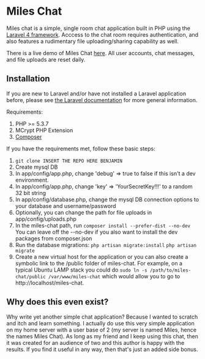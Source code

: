# Miles Chat

Miles chat is a simple, single room chat application built in PHP using the [Laravel 4 framework](http://laravel.com/).  Acccess to the chat room requires authentication, and also features a rudimentary file uploading/sharing capability as well.  

There is a live demo of Miles Chat [here](http://www.shewbox.org/miles-chat).  All user accounts, chat messages, and file uploads are reset daily.

## Installation

If you are new to Laravel and/or have not installed a Laravel application before, please see [the Laravel documentation](http://laravel.com/docs/installation) for more general information.  

Requirements:
1. PHP >= 5.3.7
2. MCrypt PHP Extension
3. [Composer](https://getcomposer.org/)

If you have the requirements met, follow these basic steps:
1. `git clone INSERT THE REPO HERE BENJAMIN`
2. Create mysql DB 
3. In app/config/app.php, change 'debug' => true to false if this isn't a dev environment.
4. In app/config/app.php, change 'key' => 'YourSecretKey!!!' to a random 32 bit string
5. In app/config/database.php, change the mysql DB connection options to your database and username/password
6. Optionally, you can change the path for file uploads in app/config/uploads.php
7. In the miles-chat path, run `composer install --prefer-dist --no-dev`  You can leave off the --no-dev if you also want to install the dev packages from composer.json
8. Run the database migrations:
	`php artisan migrate:install`
	`php artisan migrate`
9. Create a new virtual host for the application or you can also create a symbolic link to the /public folder of miles-chat.  For example, on a typical Ubuntu LAMP stack you could do `sudo ln -s /path/to/miles-chat/public /var/www/miles-chat` which would allow you to go to http://localhost/miles-chat.

## Why does this even exist?

Why write yet another simple chat application?  Because I wanted to scratch and itch and learn something.  I actually do use this very simple application on my home server with a user base of 2 (my server is named Miles, hence the names Miles Chat).  As long as my friend and I keep using this chat, then it was created for an audience of two and this author is happy with the results.  If you find it useful in any way, then that's just an added side bonus.
